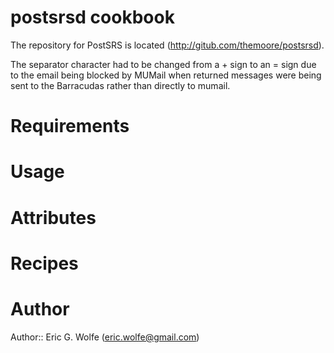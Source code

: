 # postsrsd cookbook

The repository for PostSRS is located (http://gitub.com/themoore/postsrsd).

The separator character had to be changed from a + sign to an = sign due to the email
being blocked by MUMail when returned messages were being sent to the Barracudas 
rather than directly to mumail.

# Requirements

# Usage

# Attributes

# Recipes

# Author

Author:: Eric G. Wolfe (<eric.wolfe@gmail.com>)
